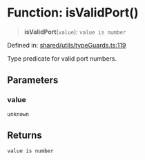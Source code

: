# Function: isValidPort()

> **isValidPort**(`value`): `value is number`

Defined in: [shared/utils/typeGuards.ts:119](https://github.com/Nick2bad4u/Uptime-Watcher/blob/dca5483e793478722cd3e6e125cafcec5fc771f0/shared/utils/typeGuards.ts#L119)

Type predicate for valid port numbers.

## Parameters

### value

`unknown`

## Returns

`value is number`
